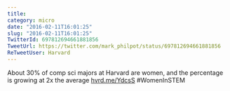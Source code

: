 ```yaml
---
title: 
category: micro
date: "2016-02-11T16:01:25"
slug: "2016-02-11T16:01:25"
TwitterId: 697812694661881856
TweetUrl: https://twitter.com/mark_philpot/status/697812694661881856
ReTweetUser: Harvard
---
```


<i class="fa fa-retweet" aria-hidden="true"></i> About 30% of comp sci majors at Harvard are women, and the percentage is growing at 2x the average [hvrd.me/YdcsS](http://hvrd.me/YdcsS) #WomenInSTEM